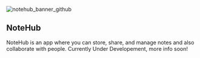 ![notehub_banner_github](https://github.com/NoteHubApp/.github/assets/92243459/4f1aba66-1615-4cc8-8547-2c5519399217)

## NoteHub

NoteHub is an app where you can store, share, and manage notes and also collaborate with people. Currently Under Developement, more info soon!


